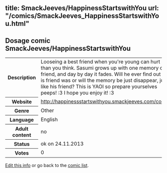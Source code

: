 title: SmackJeeves/HappinessStartswithYou
url: "/comics/SmackJeeves_HappinessStartswithYou.html"
---
Dosage comic SmackJeeves/HappinessStartswithYou
-----------------------------------------

<p id="msg"></p>
<script type="text/javascript">
if (window.location.search === '?edit_info_mail=sent_ok') {
  var elem = document.getElementById("msg");
  elem.innerHTML = 'Edited information sucessfully sent for review, which is usually done daily. Thanks!';
  elem.className = 'ok';
}
</script>
<table class="comicinfo">
<tr>
<th>Description</th><td>Looseing a best friend when you're young can hurt more than you think. Sasumi grows up with one memory of his friend, and day by day it fades. Will he ever find out who is friend was or will the memory be just disappear, just like his friend? This is YAOI so prepare yourselves peeps! :3 I hope you enjoy it! :3</td>
</tr>
<tr>
<th>Website</th><td><a href="http://happinessstartswithyou.smackjeeves.com/comics/">http://happinessstartswithyou.smackjeeves.com/comics/</a></td>
</tr>
<tr>
<th>Genre</th><td>Other</td>
</tr>
<tr>
<th>Language</th><td>English</td>
</tr>
<tr>
<th>Adult content</th><td>no</td>
</tr>
<tr>
<th>Status</th><td>ok on 24.11.2013</td>
</tr>
<tr>
<th>Votes</th><td>0</td>
</tr>
</table>

[Edit this info](SmackJeeves_HappinessStartswithYou_edit.html) or go back to the [comic list](../comic-index.html).
